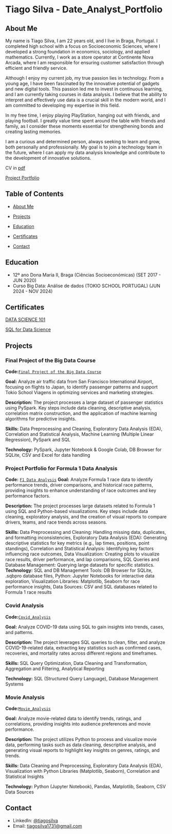 # Tiago Silva - Date_Analyst_Portfolio
## About Me
My name is Tiago Silva, I am 22 years old, and I live in Braga, Portugal. I completed high school with a focus on Socioeconomic Sciences, where I developed a strong foundation in economics, sociology, and applied mathematics. Currently, I work as a store operator at Continente Nova Arcada, where I am responsible for ensuring customer satisfaction through efficient and friendly service.

Although I enjoy my current job, my true passion lies in technology. From a young age, I have been fascinated by the innovative potential of gadgets and new digital tools. This passion led me to invest in continuous learning, and I am currently taking courses in data analysis. I believe that the ability to interpret and effectively use data is a crucial skill in the modern world, and I am committed to developing my expertise in this field.

In my free time, I enjoy playing PlayStation, hanging out with friends, and playing football. I greatly value time spent around the table with friends and family, as I consider these moments essential for strengthening bonds and creating lasting memories.

I am a curious and determined person, always seeking to learn and grow, both personally and professionally. My goal is to join a technology team in the future, where I can apply my data analysis knowledge and contribute to the development of innovative solutions.

CV in [pdf](https://github.com/TGSilva10/Date_Analyst_Portfolio/blob/main/CV_TiagoSilva.pdf)

[Project Portfolio](https://www.datascienceportfol.io/tiagosilva173)

## Table of Contents
- [About Me](https://github.com/TGSilva10/Date_Analyst_Portfolio/blob/main/README.md#AboutMe)
  
- [Projects](https://github.com/TGSilva10/Date_Analyst_Portfolio/blob/main/README.md#Projects)
  
- [Education](https://github.com/TGSilva10/Date_Analyst_Portfolio/blob/main/README.md#Education)
  
- [Certificates](https://github.com/TGSilva10/Date_Analyst_Portfolio/blob/main/README.md#Certificates)
  
- [Contact](https://github.com/TGSilva10/Date_Analyst_Portfolio/blob/main/README.md#Contact)

## Education
- 12º ano Dona Maria II, Braga (Ciências Socioeconómicas) (SET 2017 - JUN 2020)
- Curso Big Data: Análise de dados (TOKIO SCHOOL PORTUGAL) (JUN 2024 - NOV 2024)

## Certificates
[DATA SCIENCE 101](https://courses.yl-ptech.skillsnetwork.site/certificates/61c5d5118e4942f384286314f3c92f3b)

[SQL for Data Science](https://www.coursera.org/account/accomplishments/verify/X5YYEXKWZ6B9)

## Projects
### Final Project of the Big Data Course
**Code:**[`Final Project of the Big Data Course`](https://github.com/TGSilva10/Big_Data_PF)

**Goal:** Analyze air traffic data from San Francisco International Airport, focusing on flights to Japan, to identify passenger patterns and support Tokio School Viagens in optimizing services and marketing strategies.

**Description:** The project processes a large dataset of passenger statistics using PySpark. Key steps include data cleaning, descriptive analysis, correlation matrix construction, and the application of machine learning algorithms for predictive insights.

**Skills:** Data Preprocessing and Cleaning, Exploratory Data Analysis (EDA), Correlation and Statistical Analysis, Machine Learning (Multiple Linear Regression), PySpark and SQL

**Technology:** PySpark, Jupyter Notebook & Google Colab, DB Browser for SQLite, CSV and Excel for data handling

### Project Portfolio for Formula 1 Data Analysis
**Code:** [`F1 Data Analysis`](https://github.com/TGSilva10/F1_Data_Analysis)
**Goal:** Analyze Formula 1 race data to identify performance trends, driver comparisons, and historical race patterns, providing insights to enhance understanding of race outcomes and key performance factors.

**Description:** The project processes large datasets related to Formula 1 using SQL and Python-based visualizations. Key steps include data cleaning, exploratory analysis, and the creation of visual reports to compare drivers, teams, and race trends across seasons.

**Skills:** Data Preprocessing and Cleaning: Handling missing data, duplicates, and formatting inconsistencies, Exploratory Data Analysis (EDA): Generating descriptive statistics for key metrics (e.g., lap times, positions, point standings), Correlation and Statistical Analysis: Identifying key factors influencing race outcomes, Data Visualization: Creating plots to visualize race results, driver performance, and lap comparisons, SQL Queries and Database Management: Querying large datasets for specific statistics.
**Technology:**
SQL and DB Management Tools: DB Browser for SQLite, .sqbpro database files, Python: Jupyter Notebooks for interactive data exploration, Visualization Libraries: Matplotlib, Seaborn for race performance insights, Data Sources: CSV and SQL databases related to Formula 1 race results

### Covid Analysis
**Code:**[`Covid_Analysis`](https://github.com/TGSilva10/Covid_Analysis/tree/main)

**Goal:** Analyze COVID-19 data using SQL to gain insights into trends, cases, and patterns.

**Description:** The project leverages SQL queries to clean, filter, and analyze COVID-19-related data, extracting key statistics such as confirmed cases, recoveries, and mortality rates across different regions and timeframes.

**Skills:** SQL Query Optimization, Data Cleaning and Transformation, Aggregation and Filtering, Analytical Reporting

**Technology:** SQL (Structured Query Language), Database Management Systems 

### Movie Analysis
**Code:**[`Movie_Analysis`](https://github.com/TGSilva10/Movie_Analysis)

**Goal:** Analyze movie-related data to identify trends, ratings, and correlations, providing insights into audience preferences and movie performance.

**Description:** The project utilizes Python to process and visualize movie data, performing tasks such as data cleaning, descriptive analysis, and generating visual reports to highlight key insights on genres, ratings, and trends.

**Skills:** Data Cleaning and Preprocessing, Exploratory Data Analysis (EDA), Visualization with Python Libraries (Matplotlib, Seaborn), Correlation and Statistical Insights

**Technology:** Python (Jupyter Notebook), Pandas, Matplotlib, Seaborn, CSV Data Sources

## Contact
- LinkedIn: [@tiagosilva](https://www.linkedin.com/in/tiago-silva-b755b8284/)
- Email: tiagosilva1731@gmail.com
